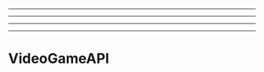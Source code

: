 ----------------------------
----------------------------------------------------------------------------------------------------
----------------------------------------------------------------------------------------------------
-------------------------------------------------------
# VideoGameAPI
